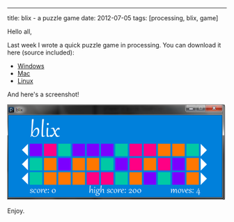 ---
title: blix - a puzzle game
date: 2012-07-05
tags: [processing, blix, game]

Hello all,

Last week I wrote a quick puzzle game in processing.  You can download it here
(source included):

  * [Windows](https://github.com/gatesphere/blog-resources/raw/master/downloads/blix/blix-win32.zip)
  * [Mac](https://github.com/gatesphere/blog-resources/raw/master/downloads/blix/blix-mac.zip)
  * [Linux](https://github.com/gatesphere/blog-resources/raw/master/downloads/blix/blix-linux.zip)

And here's a screenshot!

![blix](https://github.com/gatesphere/blog-resources/raw/master/downloads/images/blix/blix.png)

Enjoy.